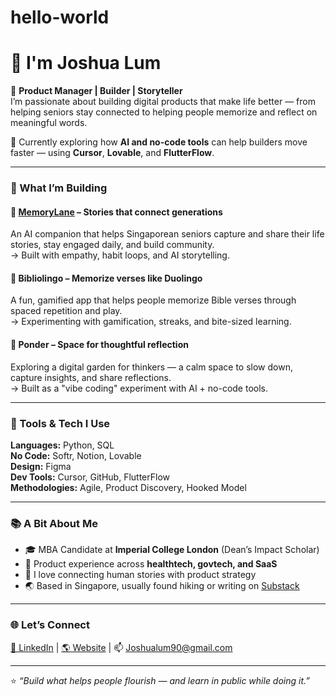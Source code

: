 # hello-world
# 👋 I'm Joshua Lum

🎯 **Product Manager | Builder | Storyteller**  
I’m passionate about building digital products that make life better — from helping seniors stay connected to helping people memorize and reflect on meaningful words.

🌱 Currently exploring how **AI and no-code tools** can help builders move faster — using **Cursor**, **Lovable**, and **FlutterFlow**.

---

### 🧭 What I’m Building

#### 🧓 [MemoryLane](https://memorylane.app) – Stories that connect generations  
An AI companion that helps Singaporean seniors capture and share their life stories, stay engaged daily, and build community.  
→ Built with empathy, habit loops, and AI storytelling.

#### 📖 Bibliolingo – Memorize verses like Duolingo  
A fun, gamified app that helps people memorize Bible verses through spaced repetition and play.  
→ Experimenting with gamification, streaks, and bite-sized learning.

#### 💭 Ponder – Space for thoughtful reflection  
Exploring a digital garden for thinkers — a calm space to slow down, capture insights, and share reflections.  
→ Built as a "vibe coding" experiment with AI + no-code tools.

---

### 🧰 Tools & Tech I Use
**Languages:** Python, SQL  
**No Code:** Softr, Notion, Lovable  
**Design:** Figma  
**Dev Tools:** Cursor, GitHub, FlutterFlow  
**Methodologies:** Agile, Product Discovery, Hooked Model

---

### 📚 A Bit About Me
- 🎓 MBA Candidate at **Imperial College London** (Dean’s Impact Scholar)  
- 💼 Product experience across **healthtech, govtech, and SaaS**  
- 🧩 I love connecting human stories with product strategy  
- 🌏 Based in Singapore, usually found hiking or writing on [Substack](https://productjo.super.site)

---

### 🌐 Let’s Connect
[🔗 LinkedIn](https://linkedin.com/in/joshua-lum-ch) | [🌎 Website](https://productjo.super.site) | 📫 [Joshualum90@gmail.com](mailto:Joshualum90@gmail.com)

---

⭐️ _“Build what helps people flourish — and learn in public while doing it.”_
